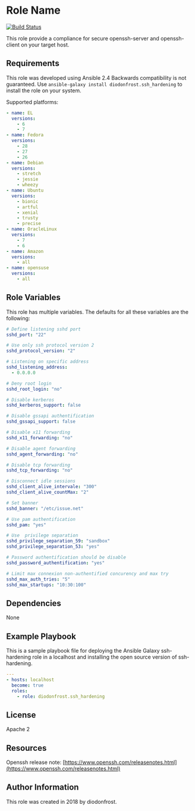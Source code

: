 # Role Name

[![Build Status](https://travis-ci.org/diodonfrost/ansible-role-ssh-hardening.svg?branch=master)](https://travis-ci.org/diodonfrost/ansible-role-ssh-hardening)

This role provide a compliance for secure openssh-server and openssh-client on your target host.

## Requirements

This role was developed using Ansible 2.4 Backwards compatibility is not guaranteed.
Use `ansible-galaxy install diodonfrost.ssh_hardening` to install the role on your system.

Supported platforms:

```yaml
- name: EL
  versions:
    - 6
    - 7
- name: Fedora
  versions:
    - 28
    - 27
    - 26
- name: Debian
  versions:
    - stretch
    - jessie
    - wheezy
- name: Ubuntu
  versions:
    - bionic
    - artful
    - xenial
    - trusty
    - precise
- name: OracleLinux
  versions:
    - 7
    - 6
- name: Amazon
  versions:
    - all
- name: opensuse
  versions:
    - all
```

## Role Variables

This role has multiple variables. The defaults for all these variables are the following:

```yaml
# Define listening sshd port
sshd_port: "22"

# Use only ssh protocol version 2
sshd_protocol_version: "2"

# Listening on specific address
sshd_listening_address:
  - 0.0.0.0

# Deny root login
sshd_root_login: "no"

# Disable kerberos
sshd_kerberos_support: false

# Disable gssapi authentification
sshd_gssapi_support: false

# Disable x11 forwarding
sshd_x11_forwarding: "no"

# Disable agent forwarding
sshd_agent_forwarding: "no"

# Disable tcp forwarding
sshd_tcp_forwarding: "no"

# Disconnect idle sessions
sshd_client_alive_intervale: "300"
sshd_client_alive_countMax: "2"

# Set banner
sshd_banner: "/etc/issue.net"

# Use pam authentification
sshd_pam: "yes"

# Use  privilege separation
sshd_privilege_separation_59: "sandbox"
sshd_privilege_separation_53: "yes"

# Password authentification should be disable
sshd_password_authentification: "yes"

# Limit max connexion non-authentified concurency and max try
sshd_max_auth_tries: "5"
sshd_max_startups: "10:30:100"
```

## Dependencies

None

## Example Playbook

This is a sample playbook file for deploying the Ansible Galaxy ssh-hardening role in a localhost and installing the open source version of ssh-hardening.

```yaml
---
- hosts: localhost
  become: true
  roles:
    - role: diodonfrost.ssh_hardening
```

## License

Apache 2

## Resources

Openssh release note: [https://www.openssh.com/releasenotes.html](https://www.openssh.com/releasenotes.html)

## Author Information

This role was created in 2018 by diodonfrost.
